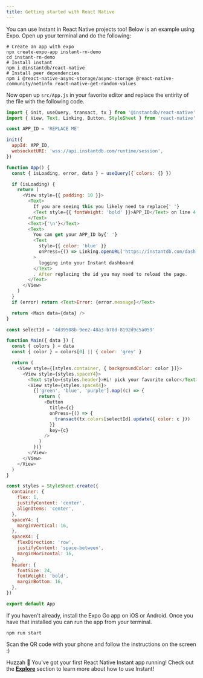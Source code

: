 ```yaml
---
title: Getting started with React Native
---
```


You can use Instant in React Native projects too! Below is an example using Expo. Open up your terminal and do the following:

```shell
# Create an app with expo
npx create-expo-app instant-rn-demo
cd instant-rn-demo
# Install instant
npm i @instantdb/react-native
# Install peer dependencies
npm i @react-native-async-storage/async-storage @react-native-community/netinfo react-native-get-random-values
```

Now open up `src/App.js` in your favorite editor and replace the entirity of the file with the following code.

```javascript
import { init, useQuery, transact, tx } from '@instantdb/react-native'
import { View, Text, Linking, Button, StyleSheet } from 'react-native'

const APP_ID = 'REPLACE ME'

init({
  appId: APP_ID,
  websocketURI: 'wss://api.instantdb.com/runtime/session',
})

function App() {
  const { isLoading, error, data } = useQuery({ colors: {} })

  if (isLoading) {
    return (
      <View style={{ padding: 10 }}>
        <Text>
          If you are seeing this you likely need to replace{' '}
          <Text style={{ fontWeight: 'bold' }}>APP_ID</Text> on line 4
        </Text>
        <Text>{'\n'}</Text>
        <Text>
          You can get your APP_ID by{' '}
          <Text
            style={{ color: 'blue' }}
            onPress={() => Linking.openURL('https://instantdb.com/dash')}
          >
            logging into your Instant dashboard
          </Text>
          . After replacing the id you may need to reload the page.
        </Text>
      </View>
    )
  }
  if (error) return <Text>Error: {error.message}</Text>

  return <Main data={data} />
}

const selectId = '4d39508b-9ee2-48a3-b70d-8192d9c5a059'

function Main({ data }) {
  const { colors } = data
  const { color } = colors[0] || { color: 'grey' }

  return (
    <View style={[styles.container, { backgroundColor: color }]}>
      <View style={styles.spaceY4}>
        <Text style={styles.header}>Hi! pick your favorite color</Text>
        <View style={styles.spaceX4}>
          {['green', 'blue', 'purple'].map((c) => {
            return (
              <Button
                title={c}
                onPress={() => {
                  transact(tx.colors[selectId].update({ color: c }))
                }}
                key={c}
              />
            )
          })}
        </View>
      </View>
    </View>
  )
}

const styles = StyleSheet.create({
  container: {
    flex: 1,
    justifyContent: 'center',
    alignItems: 'center',
  },
  spaceY4: {
    marginVertical: 16,
  },
  spaceX4: {
    flexDirection: 'row',
    justifyContent: 'space-between',
    marginHorizontal: 16,
  },
  header: {
    fontSize: 24,
    fontWeight: 'bold',
    marginBottom: 16,
  },
})

export default App
```

If you haven't already, install the Expo Go app on iOS or Android. Once you have that installed you can run the app from your terminal.

```
npm run start
```

Scan the QR code with your phone and follow the instructions on the screen :)

Huzzah 🎉 You've got your first React Native Instant app running! Check out the [**Explore**](/docs/init) section to learn more about how to use Instant!
